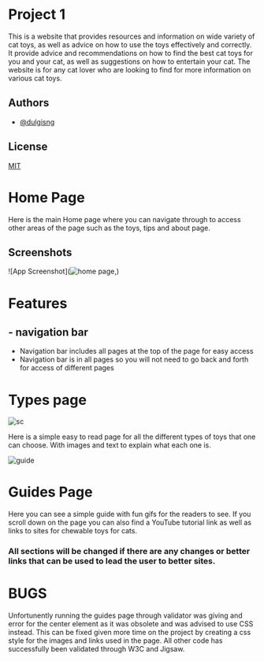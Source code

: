 # Project 1 
This is a website that provides resources and information on wide variety of cat toys, as well as advice on how to use the toys effectively and correctly. It provide advice and recommendations on how to find the best cat toys for you and your cat, as well as suggestions on how to entertain your cat. The website is for any cat lover who are looking to find for more information on various cat toys.

## Authors

- [@dulgisng](https://github.com/Dulgisng)

## License

[MIT](https://choosealicense.com/licenses/mit/)

# Home Page
Here is the main Home page where you can navigate through to access other areas of the page such as the toys, tips and about page.

## Screenshots

![App Screenshot](![home page](https://user-images.githubusercontent.com/115183145/202421699-1c7be940-0287-48de-8fab-36f9924a72cc.PNG),)

# Features

## - navigation bar
- Navigation bar includes all pages at the top of the page for easy access
- Navigation bar is in all pages so you will not need to go back and forth for access of different pages

# Types page

![sc](https://user-images.githubusercontent.com/115183145/202422134-ad1156de-c0ce-40a0-8490-fdd1ab38be67.PNG)

Here is a simple easy to read page for all the different types of toys that one can choose. With images and text to explain what each one is.

![guide](https://user-images.githubusercontent.com/115183145/202424794-5e2126c5-7f2b-4601-a72b-e3b2d9e1e0c0.PNG)

# Guides Page

Here you can see a simple guide with fun gifs for the readers to see.
If you scroll down on the page you can also find a YouTube tutorial link as well as links to sites for chewable toys for cats.

### All sections will be changed if there are any changes or better links that can be used to lead the user to better sites.

# BUGS

Unfortunently running the guides page through validator was giving and error for the center element as it was obsolete and was advised to use CSS instead.
This can be fixed given more time on the project by creating a css style for the images and links used in the page.
All other code has successfully been validated through W3C and Jigsaw.



